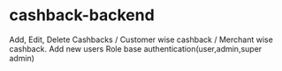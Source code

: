 # cashback-backend
Add, Edit, Delete Cashbacks / Customer wise cashback / Merchant wise cashback.
Add new users
Role base authentication(user,admin,super admin)
